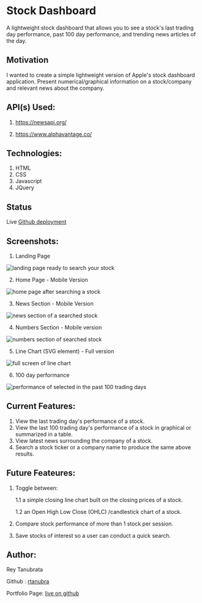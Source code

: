 <h1>Stock Dashboard</h1>

A lightweight stock dashboard that allows you to see a stock's last trading day performance, past 100 day performance, and trending news articles of the day.

<h2>Motivation</h2>

I wanted to create a simple lightweight version of Apple's stock dashboard application. Present numerical/graphical information on a stock/company and relevant news about the company.

<h2>API(s) Used:</h2>

1. https://newsapi.org/ 

2. https://www.alphavantage.co/

<h2>Technologies:</h2>

1. HTML
2. CSS
3. Javascript
4. JQuery

<h2>Status</h2>
Live <a href="https://rtanubra.github.io/stock_dashboard/" target="_blank" >Github deployment</a>

<h2>Screenshots:</h2>

1. Landing Page


<img src="screenshots/landing_page_search.png" alt="landing page ready to search your stock"/>

2. Home Page - Mobile Version


<img src="screenshots/home_mobile.png" alt="home page after searching a stock"/>

3. News Section - Mobile Version


<img src="screenshots/news.png" alt="news section of a searched stock"/> 

4. Numbers Section - Mobile version


<img src="screenshots/numbers_mobile.png" alt="numbers section of searched stock"/>

5. Line Chart (SVG element) - Full version


<img src="screenshots/graph_svg.png" alt="full screen of line chart"/>

6. 100 day performance 


<img src="screenshots/table.png" alt="performance of selected in the past 100 trading days"/>


<h2>Current Features:</h2>

1. View the last trading day's performance of a stock.
2. View the last 100 trading day's performance of a stock in graphical or summarized in a table.
3. View latest news surrounding the company of a stock.
4. Search a stock ticker or a company name to produce the same above results.


<h2>Future Feateures:</h2>

1. Toggle between:

    1.1 a simple closing line chart built on the closing prices of a stock.

    1.2 an Open High Low Close (OHLC) /candlestick chart of a stock.

2. Compare stock performance of more than 1 stock per session.
3. Save stocks of interest so a user can conduct a quick search. 

<h2>Author:</h2>

Rey Tanubrata

Github : <a href="https://github.com/rtanubra" target="_blank" >rtanubra</a>

Portfolio Page: <a href="https://rtanubra.github.io/portfolio_ReyT/" target="_blank" > live on github </a>
